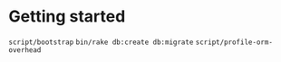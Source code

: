 # Getting started

`script/bootstrap`
`bin/rake db:create db:migrate`
`script/profile-orm-overhead`
